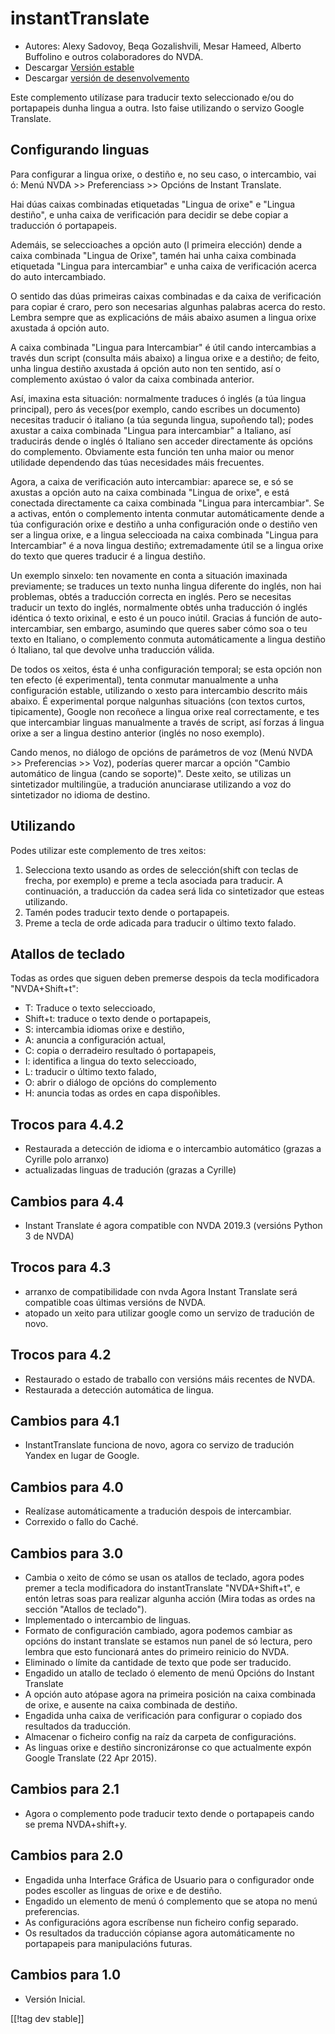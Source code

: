 # instantTranslate #

* Autores: Alexy Sadovoy, Beqa Gozalishvili, Mesar Hameed, Alberto Buffolino
  e outros colaboradores do NVDA.
* Descargar [Versión estable][1]
* Descargar [versión de desenvolvemento][2]

Este complemento utilízase para traducir texto seleccionado e/ou do
portapapeis dunha lingua a outra.  Isto faise utilizando o servizo Google
Translate.

## Configurando linguas ##
Para configurar a lingua orixe, o destiño e, no seu caso, o intercambio, vai ó: Menú NVDA >> Preferenciass >> Opcións de Instant Translate.

Hai dúas caixas combinadas etiquetadas "Lingua de orixe" e "Lingua destiño",
e unha caixa de verificación para decidir se debe copiar a traducción ó
portapapeis.

Ademáis, se seleccioaches a opción auto (l primeira elección) dende a caixa
combinada "Lingua de Orixe", tamén hai unha caixa combinada etiquetada
"Lingua para intercambiar" e unha caixa de verificación acerca do auto
intercambiado.

O sentido das dúas primeiras caixas combinadas e da caixa de verificación
para copiar é craro, pero son necesarias algunhas palabras acerca do
resto. Lembra sempre que as explicacións de máis abaixo asumen a lingua
orixe axustada á opción auto.

A caixa combinada "Lingua para Intercambiar" é útil cando intercambias a
través dun script (consulta máis abaixo) a lingua orixe e a destiño; de
feito, unha lingua destiño axustada á opción auto non ten sentido, así o
complemento axústao ó valor da caixa combinada anterior.

Así, imaxina esta situación: normalmente traduces ó inglés (a túa lingua
principal), pero ás veces(por exemplo, cando escribes un documento)
necesitas traducir ó italiano (a túa segunda lingua, supoñendo tal); podes
axustar a caixa combinada "Lingua para intercambiar" a Italiano, así
traducirás dende o inglés ó Italiano sen acceder directamente ás opcións do
complemento. Obviamente esta función ten unha maior ou menor utilidade
dependendo das túas necesidades máis frecuentes.

Agora, a caixa de verificación auto intercambiar: aparece se, e só se
axustas a opción auto na caixa combinada "Lingua de orixe", e está conectada
directamente ca caixa combinada "Lingua para intercambiar". Se a activas,
entón o complemento intenta conmutar automáticamente dende a túa
configuración orixe e destiño a unha configuración onde o destiño ven ser a
lingua orixe, e a lingua seleccioada na caixa combinada "Lingua para
Intercambiar" é a nova lingua destiño; extremadamente útil se a lingua orixe
do texto que queres traducir é a lingua destiño.

Un exemplo sinxelo: ten novamente en conta a situación imaxinada
previamente; se traduces un texto nunha lingua diferente do inglés, non hai
problemas, obtés a traducción correcta en inglés. Pero se necesitas traducir
un texto do inglés, normalmente obtés unha traducción ó inglés idéntica ó
texto orixinal, e esto é un pouco inútil. Gracias á función de
auto-intercambiar, sen embargo, asumindo que queres saber cómo soa o teu
texto en Italiano, o complemento conmuta automáticamente a lingua destiño ó
Italiano, tal que devolve unha traducción válida.

De todos os xeitos, ésta é unha configuración temporal; se esta opción non
ten efecto (é experimental), tenta conmutar manualmente a unha configuración
estable, utilizando o xesto para intercambio descrito máis abaixo. É
experimental porque nalgunhas situacións (con textos curtos, tipicamente),
Google non recoñece a lingua orixe real correctamente, e tes que
intercambiar linguas manualmente a través de script, así forzas á lingua
orixe a ser a lingua destino anterior (inglés no noso exemplo).

Cando menos, no diálogo de opcións de parámetros de voz (Menú NVDA >> Preferencias >> Voz), poderías querer marcar a opción "Cambio automático de lingua (cando se soporte)". Deste xeito, se utilizas un sintetizador multilingüe, a tradución anunciarase utilizando a voz do sintetizador no idioma de destino.

## Utilizando ##
Podes utilizar este complemento de tres xeitos:

1. Selecciona texto usando as ordes de selección(shift con teclas de frecha,
   por exemplo) e preme a tecla asociada para traducir. A continuación, a
   traducción da cadea será lida co sintetizador que esteas utilizando.
2. Tamén podes traducir texto dende o portapapeis.
3. Preme a tecla de orde adicada para traducir o último texto falado.

## Atallos de teclado ##
Todas as ordes que siguen deben premerse despois da tecla modificadora
"NVDA+Shift+t":

* T: Traduce o texto seleccioado,
* Shift+t: traduce o texto dende o portapapeis,
* S: intercambia idiomas orixe e destiño,
* A: anuncia a configuración actual,
* C: copia o derradeiro resultado ó portapapeis,
* I: identifica a lingua do texto seleccioado,
* L: traducir o último texto falado,
* O: abrir o diálogo de opcións do complemento
* H: anuncia todas as ordes en capa dispoñibles.

## Trocos para 4.4.2 ##
* Restaurada a detección de idioma e o intercambio automático (grazas a
  Cyrille polo arranxo)
* actualizadas linguas de tradución (grazas a Cyrille)

## Cambios para 4.4 ##
* Instant Translate é agora compatible con NVDA 2019.3 (versións Python 3 de
  NVDA)

## Trocos para 4.3 ##
* arranxo de compatibilidade con nvda Agora Instant Translate será
  compatible coas últimas versións de NVDA.
* atopado un xeito para utilizar google como un servizo de tradución de
  novo.

## Trocos para 4.2 ##
* Restaurado o estado de traballo con versións máis recentes de NVDA.
* Restaurada a detección automática de lingua.

## Cambios para 4.1 ##
* InstantTranslate funciona de novo, agora co servizo de tradución Yandex en
  lugar de Google.

## Cambios para 4.0 ##
* Realízase automáticamente a tradución despois de intercambiar.
* Correxido o fallo do Caché.

## Cambios para 3.0 ##
* Cambia o xeito de cómo se usan os atallos de teclado, agora podes premer a
  tecla modificadora do instantTranslate "NVDA+Shift+t", e entón letras soas
  para realizar algunha acción (Mira todas as ordes na sección "Atallos de
  teclado").
* Implementado o intercambio de linguas.
* Formato de configuración cambiado, agora podemos cambiar as opcións do
  instant translate se estamos nun panel de só lectura, pero lembra que esto
  funcionará antes do primeiro reinicio do NVDA.
* Eliminado o límite da cantidade de texto que pode ser traducido.
* Engadido un atallo de teclado ó elemento de menú Opcións do Instant
  Translate
* A opción auto atópase agora na primeira posición na caixa combinada de
  orixe, e ausente na caixa combinada de destiño.
* Engadida unha caixa de verificación para configurar o copiado dos
  resultados da traducción.
* Almacenar o ficheiro config na raíz da carpeta de configuracións.
* As linguas orixe e destiño sincronizáronse co que actualmente expón Google
  Translate (22 Apr 2015).


## Cambios para 2.1 ##
* Agora o complemento pode traducir texto dende o portapapeis cando se prema
  NVDA+shift+y.

## Cambios para 2.0 ##
* Engadida unha Interface Gráfica de Usuario para o configurador onde  podes
  escoller as linguas de orixe e de destiño.
* Engadido un elemento de menú ó complemento que se atopa no menú
  preferencias.
* As configuracións agora escríbense nun ficheiro config separado.
* Os resultados da traducción cópianse agora automáticamente no portapapeis
  para manipulacións futuras.

## Cambios para 1.0 ##
* Versión Inicial.


[[!tag dev stable]]

[1]: https://addons.nvda-project.org/files/get.php?file=it

[2]: https://addons.nvda-project.org/files/get.php?file=it-dev
